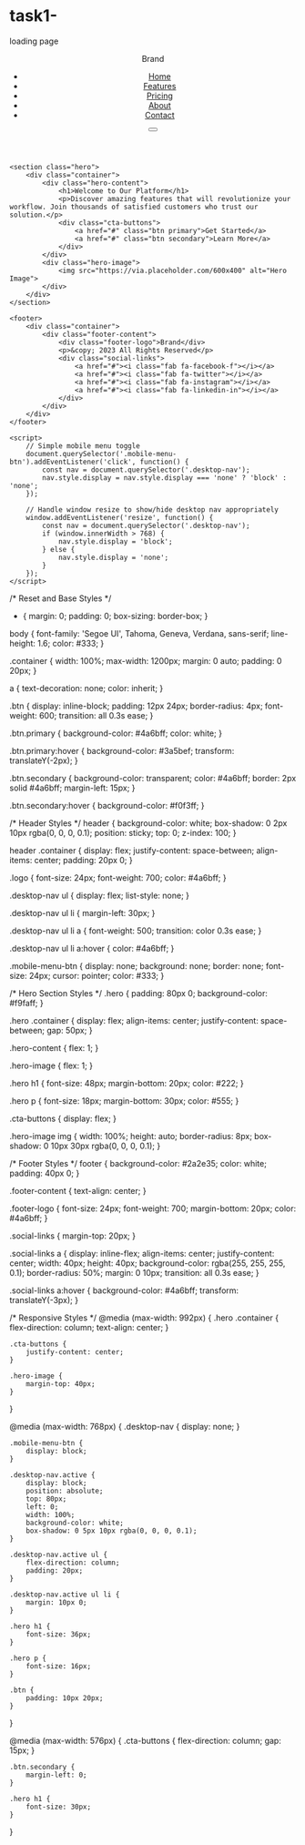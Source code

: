 # task1-
loading page 
<!DOCTYPE html>
<html lang="en">
<head>
    <meta charset="UTF-8">
    <meta name="viewport" content="width=device-width, initial-scale=1.0">
    <title>Modern Landing Page</title>
    <link rel="stylesheet" href="style.css">
    <link rel="stylesheet" href="https://cdnjs.cloudflare.com/ajax/libs/font-awesome/6.4.0/css/all.min.css">
</head>
<body>
    <header>
        <div class="container">
            <div class="logo">Brand</div>
            <nav class="desktop-nav">
                <ul>
                    <li><a href="#">Home</a></li>
                    <li><a href="#">Features</a></li>
                    <li><a href="#">Pricing</a></li>
                    <li><a href="#">About</a></li>
                    <li><a href="#">Contact</a></li>
                </ul>
            </nav>
            <button class="mobile-menu-btn">
                <i class="fas fa-bars"></i>
            </button>
        </div>
    </header>

    <section class="hero">
        <div class="container">
            <div class="hero-content">
                <h1>Welcome to Our Platform</h1>
                <p>Discover amazing features that will revolutionize your workflow. Join thousands of satisfied customers who trust our solution.</p>
                <div class="cta-buttons">
                    <a href="#" class="btn primary">Get Started</a>
                    <a href="#" class="btn secondary">Learn More</a>
                </div>
            </div>
            <div class="hero-image">
                <img src="https://via.placeholder.com/600x400" alt="Hero Image">
            </div>
        </div>
    </section>

    <footer>
        <div class="container">
            <div class="footer-content">
                <div class="footer-logo">Brand</div>
                <p>&copy; 2023 All Rights Reserved</p>
                <div class="social-links">
                    <a href="#"><i class="fab fa-facebook-f"></i></a>
                    <a href="#"><i class="fab fa-twitter"></i></a>
                    <a href="#"><i class="fab fa-instagram"></i></a>
                    <a href="#"><i class="fab fa-linkedin-in"></i></a>
                </div>
            </div>
        </div>
    </footer>

    <script>
        // Simple mobile menu toggle
        document.querySelector('.mobile-menu-btn').addEventListener('click', function() {
            const nav = document.querySelector('.desktop-nav');
            nav.style.display = nav.style.display === 'none' ? 'block' : 'none';
        });

        // Handle window resize to show/hide desktop nav appropriately
        window.addEventListener('resize', function() {
            const nav = document.querySelector('.desktop-nav');
            if (window.innerWidth > 768) {
                nav.style.display = 'block';
            } else {
                nav.style.display = 'none';
            }
        });
    </script>
</body>
</html>  




/* Reset and Base Styles */
* {
    margin: 0;
    padding: 0;
    box-sizing: border-box;
}

body {
    font-family: 'Segoe UI', Tahoma, Geneva, Verdana, sans-serif;
    line-height: 1.6;
    color: #333;
}

.container {
    width: 100%;
    max-width: 1200px;
    margin: 0 auto;
    padding: 0 20px;
}

a {
    text-decoration: none;
    color: inherit;
}

.btn {
    display: inline-block;
    padding: 12px 24px;
    border-radius: 4px;
    font-weight: 600;
    transition: all 0.3s ease;
}

.btn.primary {
    background-color: #4a6bff;
    color: white;
}

.btn.primary:hover {
    background-color: #3a5bef;
    transform: translateY(-2px);
}

.btn.secondary {
    background-color: transparent;
    color: #4a6bff;
    border: 2px solid #4a6bff;
    margin-left: 15px;
}

.btn.secondary:hover {
    background-color: #f0f3ff;
}

/* Header Styles */
header {
    background-color: white;
    box-shadow: 0 2px 10px rgba(0, 0, 0, 0.1);
    position: sticky;
    top: 0;
    z-index: 100;
}

header .container {
    display: flex;
    justify-content: space-between;
    align-items: center;
    padding: 20px 0;
}

.logo {
    font-size: 24px;
    font-weight: 700;
    color: #4a6bff;
}

.desktop-nav ul {
    display: flex;
    list-style: none;
}

.desktop-nav ul li {
    margin-left: 30px;
}

.desktop-nav ul li a {
    font-weight: 500;
    transition: color 0.3s ease;
}

.desktop-nav ul li a:hover {
    color: #4a6bff;
}

.mobile-menu-btn {
    display: none;
    background: none;
    border: none;
    font-size: 24px;
    cursor: pointer;
    color: #333;
}

/* Hero Section Styles */
.hero {
    padding: 80px 0;
    background-color: #f9faff;
}

.hero .container {
    display: flex;
    align-items: center;
    justify-content: space-between;
    gap: 50px;
}

.hero-content {
    flex: 1;
}

.hero-image {
    flex: 1;
}

.hero h1 {
    font-size: 48px;
    margin-bottom: 20px;
    color: #222;
}

.hero p {
    font-size: 18px;
    margin-bottom: 30px;
    color: #555;
}

.cta-buttons {
    display: flex;
}

.hero-image img {
    width: 100%;
    height: auto;
    border-radius: 8px;
    box-shadow: 0 10px 30px rgba(0, 0, 0, 0.1);
}

/* Footer Styles */
footer {
    background-color: #2a2e35;
    color: white;
    padding: 40px 0;
}

.footer-content {
    text-align: center;
}

.footer-logo {
    font-size: 24px;
    font-weight: 700;
    margin-bottom: 20px;
    color: #4a6bff;
}

.social-links {
    margin-top: 20px;
}

.social-links a {
    display: inline-flex;
    align-items: center;
    justify-content: center;
    width: 40px;
    height: 40px;
    background-color: rgba(255, 255, 255, 0.1);
    border-radius: 50%;
    margin: 0 10px;
    transition: all 0.3s ease;
}

.social-links a:hover {
    background-color: #4a6bff;
    transform: translateY(-3px);
}

/* Responsive Styles */
@media (max-width: 992px) {
    .hero .container {
        flex-direction: column;
        text-align: center;
    }
    
    .cta-buttons {
        justify-content: center;
    }
    
    .hero-image {
        margin-top: 40px;
    }
}

@media (max-width: 768px) {
    .desktop-nav {
        display: none;
    }
    
    .mobile-menu-btn {
        display: block;
    }
    
    .desktop-nav.active {
        display: block;
        position: absolute;
        top: 80px;
        left: 0;
        width: 100%;
        background-color: white;
        box-shadow: 0 5px 10px rgba(0, 0, 0, 0.1);
    }
    
    .desktop-nav.active ul {
        flex-direction: column;
        padding: 20px;
    }
    
    .desktop-nav.active ul li {
        margin: 10px 0;
    }
    
    .hero h1 {
        font-size: 36px;
    }
    
    .hero p {
        font-size: 16px;
    }
    
    .btn {
        padding: 10px 20px;
    }
}

@media (max-width: 576px) {
    .cta-buttons {
        flex-direction: column;
        gap: 15px;
    }
    
    .btn.secondary {
        margin-left: 0;
    }
    
    .hero h1 {
        font-size: 30px;
    }
}
